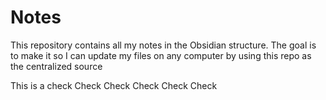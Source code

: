 # Notes

This repository contains all my notes in the Obsidian structure. The goal is to make it so I can update my files on any computer by using this repo as the centralized source

This is a check
Check Check
Check Check Check
